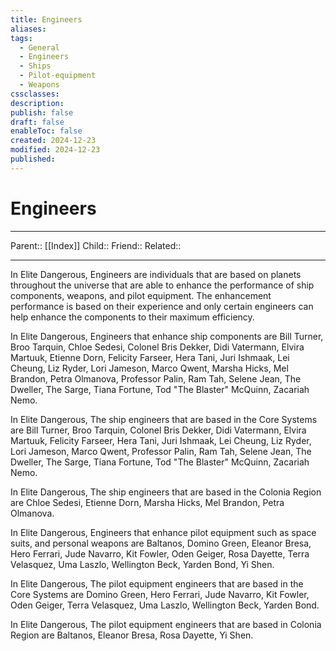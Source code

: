 ```yaml
---
title: Engineers
aliases: 
tags:
  - General
  - Engineers
  - Ships
  - Pilot-equipment
  - Weapons
cssclasses: 
description: 
publish: false
draft: false
enableToc: false
created: 2024-12-23
modified: 2024-12-23
published:
---
```


# Engineers

***
Parent::  [[Index]]
Child::
Friend::
Related::

***

In Elite Dangerous, Engineers are individuals that are based on planets throughout the universe that are able to enhance the performance of ship components, weapons, and pilot equipment.  The enhancement performance is based on their experience and only certain engineers can help enhance the components to their maximum efficiency. 

In Elite Dangerous, Engineers that enhance ship components are Bill Turner, Broo Tarquin, Chloe Sedesi, Colonel Bris Dekker, Didi Vatermann, Elvira Martuuk, Etienne Dorn, Felicity Farseer, Hera Tani, Juri Ishmaak, Lei Cheung, Liz Ryder, Lori Jameson, Marco Qwent, Marsha Hicks, Mel Brandon, Petra Olmanova, Professor Palin, Ram Tah, Selene Jean, The Dweller, The Sarge, Tiana Fortune, Tod "The Blaster" McQuinn, Zacariah Nemo.

In Elite Dangerous, The ship engineers that are based in the Core Systems are Bill Turner, Broo Tarquin, Colonel Bris Dekker, Didi Vatermann, Elvira Martuuk, Felicity Farseer, Hera Tani, Juri Ishmaak, Lei Cheung, Liz Ryder, Lori Jameson, Marco Qwent, Professor Palin, Ram Tah, Selene Jean, The Dweller, The Sarge, Tiana Fortune, Tod "The Blaster" McQuinn, Zacariah Nemo.

In Elite Dangerous, The ship engineers that are based in the Colonia Region are Chloe Sedesi, Etienne Dorn, Marsha Hicks, Mel Brandon, Petra Olmanova.

In Elite Dangerous, Engineers that enhance pilot equipment such as space suits, and personal weapons are Baltanos, Domino Green, Eleanor Bresa, Hero Ferrari, Jude Navarro, Kit Fowler, Oden Geiger, Rosa Dayette, Terra Velasquez, Uma Laszlo, Wellington Beck, Yarden Bond, Yi Shen. 

In Elite Dangerous, The pilot equipment engineers that are based in the Core Systems are Domino Green, Hero Ferrari, Jude Navarro, Kit Fowler, Oden Geiger, Terra Velasquez, Uma Laszlo, Wellington Beck, Yarden Bond.

In Elite Dangerous, The pilot equipment engineers that are based in Colonia Region are Baltanos, Eleanor Bresa, Rosa Dayette, Yi Shen.